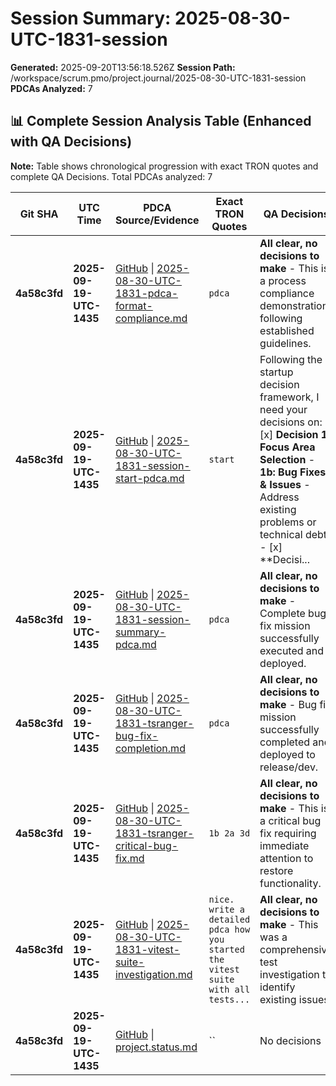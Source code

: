 # Session Summary: 2025-08-30-UTC-1831-session

**Generated:** 2025-09-20T13:56:18.526Z
**Session Path:** /workspace/scrum.pmo/project.journal/2025-08-30-UTC-1831-session
**PDCAs Analyzed:** 7

## **📊 Complete Session Analysis Table (Enhanced with QA Decisions)**

**Note:** Table shows chronological progression with exact TRON quotes and complete QA Decisions. Total PDCAs analyzed: 7

| **Git SHA** | **UTC Time** | **PDCA Source/Evidence** | **Exact TRON Quotes** | **QA Decisions** | **Key Learning/Achievement** |
|-------------|--------------|--------------------------|------------------------|------------------|-----------------------------|
| **4a58c3fd** | **2025-09-19-UTC-1435** | [GitHub](https://github.com/Cerulean-Circle-GmbH/Web4Articles/blob/dev/2025-09-19-UTC-1657/scrum.pmo/project.journal/2025-08-30-UTC-1831-session/pdca/role/BackgroundAgent/2025-08-30-UTC-1831-pdca-format-compliance.md) \| [2025-08-30-UTC-1831-pdca-format-compliance.md](N/A) | `pdca` | **All clear, no decisions to make** - This is a process compliance demonstration following established guidelines. | **PDCA Format Compliance - Complete Template Implementation** |
| **4a58c3fd** | **2025-09-19-UTC-1435** | [GitHub](https://github.com/Cerulean-Circle-GmbH/Web4Articles/blob/dev/2025-09-19-UTC-1657/scrum.pmo/project.journal/2025-08-30-UTC-1831-session/pdca/role/BackgroundAgent/2025-08-30-UTC-1831-session-start-pdca.md) \| [2025-08-30-UTC-1831-session-start-pdca.md](N/A) | `start` | Following the startup decision framework, I need your decisions on: - [x] **Decision 1: Focus Area Selection** - **1b: Bug Fixes & Issues** - Address existing problems or technical debt - [x] **Decisi... | **Session Start - Background Agent Initialization** |
| **4a58c3fd** | **2025-09-19-UTC-1435** | [GitHub](https://github.com/Cerulean-Circle-GmbH/Web4Articles/blob/dev/2025-09-19-UTC-1657/scrum.pmo/project.journal/2025-08-30-UTC-1831-session/pdca/role/BackgroundAgent/2025-08-30-UTC-1831-session-summary-pdca.md) \| [2025-08-30-UTC-1831-session-summary-pdca.md](N/A) | `pdca` | **All clear, no decisions to make** - Complete bug fix mission successfully executed and deployed. | **Session Summary - TSRanger Bug Fix Mission Complete** |
| **4a58c3fd** | **2025-09-19-UTC-1435** | [GitHub](https://github.com/Cerulean-Circle-GmbH/Web4Articles/blob/dev/2025-09-19-UTC-1657/scrum.pmo/project.journal/2025-08-30-UTC-1831-session/pdca/role/BackgroundAgent/2025-08-30-UTC-1831-tsranger-bug-fix-completion.md) \| [2025-08-30-UTC-1831-tsranger-bug-fix-completion.md](N/A) | `pdca` | **All clear, no decisions to make** - Bug fix mission successfully completed and deployed to release/dev. | **TSRanger Bug Fix Mission Complete - Navigation and Filter State Restored** |
| **4a58c3fd** | **2025-09-19-UTC-1435** | [GitHub](https://github.com/Cerulean-Circle-GmbH/Web4Articles/blob/dev/2025-09-19-UTC-1657/scrum.pmo/project.journal/2025-08-30-UTC-1831-session/pdca/role/BackgroundAgent/2025-08-30-UTC-1831-tsranger-critical-bug-fix.md) \| [2025-08-30-UTC-1831-tsranger-critical-bug-fix.md](N/A) | `1b 2a 3d` | **All clear, no decisions to make** - This is a critical bug fix requiring immediate attention to restore functionality. | **TSRanger Critical Bug Fix - Navigation and Filter State Management** |
| **4a58c3fd** | **2025-09-19-UTC-1435** | [GitHub](https://github.com/Cerulean-Circle-GmbH/Web4Articles/blob/dev/2025-09-19-UTC-1657/scrum.pmo/project.journal/2025-08-30-UTC-1831-session/pdca/role/BackgroundAgent/2025-08-30-UTC-1831-vitest-suite-investigation.md) \| [2025-08-30-UTC-1831-vitest-suite-investigation.md](N/A) | `nice. write a detailed pdca how you started the vitest suite with all tests...` | **All clear, no decisions to make** - This was a comprehensive test investigation to identify existing issues. | **Vitest Test Suite Investigation - TSRanger Bug Discovery Process** |
| **4a58c3fd** | **2025-09-19-UTC-1435** | [GitHub](https://github.com/Cerulean-Circle-GmbH/Web4Articles/blob/dev/2025-09-19-UTC-1657/scrum.pmo/project.journal/2025-08-30-UTC-1831-session/project.status.md) \| [project.status.md](N/A) | `` | No decisions | **** |
